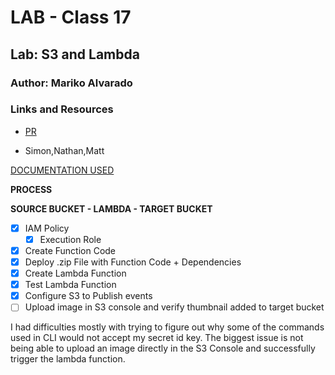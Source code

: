 # LAB - Class 17

## Lab: S3 and Lambda

### Author: Mariko Alvarado

### Links and Resources

 - [PR](https://github.com/Mariko-401-AdvancedJs/basic-express-server/pulls)

 - Simon,Nathan,Matt 

[DOCUMENTATION USED](https://docs.aws.amazon.com/lambda/latest/dg/with-s3-example.html)

**PROCESS**

 **SOURCE BUCKET - LAMBDA - TARGET BUCKET**

 - [x] IAM Policy
    - [x] Execution Role
 - [x] Create Function Code
 - [x] Deploy .zip File with Function Code + Dependencies
 - [x] Create Lambda Function
 - [x] Test Lambda Function
 - [x] Configure S3 to Publish events
 - [ ] Upload image in S3 console and verify thumbnail added to target bucket

I had difficulties mostly with trying to figure out why some of the commands used in CLI would not accept my secret id key. The biggest issue is not being able to upload an image directly in the S3 Console and successfully trigger the lambda function.